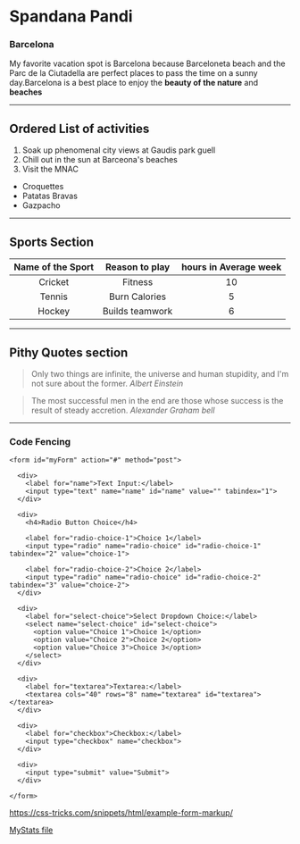 # Spandana Pandi
### Barcelona

My favorite vacation spot is Barcelona because Barceloneta beach and the Parc de la Ciutadella are perfect places to pass the time on a sunny day.Barcelona is a best place to enjoy the **beauty of the nature** and **beaches**

***

## Ordered List of activities
1. Soak up phenomenal city views at  Gaudis park guell
2. Chill out in the sun at Barceona's beaches
1. Visit the MNAC
* Croquettes
* Patatas Bravas
* Gazpacho

***

## Sports Section

| Name of the Sport | Reason to play| hours in Average week|
|  :---------------:| :------------:| :------------------: |   
|     Cricket       |    Fitness    |         10           |
|     Tennis        |Burn Calories  |         5            |
|     Hockey        |Builds teamwork|         6            |


***

## Pithy Quotes section
> Only two things are infinite, the universe and human stupidity, and I'm not sure about the former.
 *Albert Einstein* 

>The most successful men in the end are those whose success is the result of steady accretion.
  *Alexander Graham bell*

***

### Code Fencing

```
<form id="myForm" action="#" method="post">

  <div>
    <label for="name">Text Input:</label>
    <input type="text" name="name" id="name" value="" tabindex="1">
  </div>

  <div>
    <h4>Radio Button Choice</h4>

    <label for="radio-choice-1">Choice 1</label>
    <input type="radio" name="radio-choice" id="radio-choice-1" tabindex="2" value="choice-1">

    <label for="radio-choice-2">Choice 2</label>
    <input type="radio" name="radio-choice" id="radio-choice-2" tabindex="3" value="choice-2">
  </div>

  <div>
    <label for="select-choice">Select Dropdown Choice:</label>
    <select name="select-choice" id="select-choice">
      <option value="Choice 1">Choice 1</option>
      <option value="Choice 2">Choice 2</option>
      <option value="Choice 3">Choice 3</option>
    </select>
  </div>
	
  <div>
    <label for="textarea">Textarea:</label>
    <textarea cols="40" rows="8" name="textarea" id="textarea"></textarea>
  </div>
	
  <div>
    <label for="checkbox">Checkbox:</label>
    <input type="checkbox" name="checkbox">
  </div>

  <div>
    <input type="submit" value="Submit">
  </div>

</form>
```
<https://css-tricks.com/snippets/html/example-form-markup/>


[MyStats file](MyStats.md)